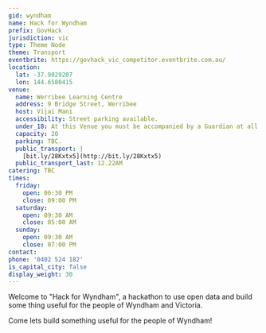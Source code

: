 ```yaml
---
gid: wyndham
name: Hack for Wyndham
prefix: GovHack
jurisdiction: vic
type: Theme Node
theme: Transport
eventbrite: https://govhack_vic_competitor.eventbrite.com.au/
location:
  lat: -37.9029207
  lon: 144.6580415
venue:
  name: Werribee Learning Centre 
  address: 9 Bridge Street, Werribee
  host: Vijai Mani
  accessibility: Street parking available.
  under_18: At this Venue you must be accompanied by a Guardian at all times.
  capacity: 20
  parking: TBC.
  public_transport: |
    [bit.ly/28Kxtx5](http://bit.ly/28Kxtx5)
  public_transport_last: 12.22AM 
catering: TBC
times:
  friday:
    open: 06:30 PM
    close: 09:00 PM
  saturday:
    open: 09:30 AM
    close: 05:00 AM
  sunday:
    open: 09:30 AM
    close: 07:00 PM
contact:
phone: '0402 524 182'
is_capital_city: false
display_weight: 30
---
```


Welcome to "Hack for Wyndham", a hackathon to use open data and build some thing useful for the people of Wyndham and Victoria.   

Come lets build something useful for the people of Wyndham!   
